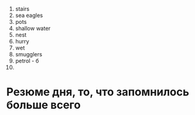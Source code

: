 1. stairs
2. sea eagles
3. pots
4. shallow water
5. nest
6. hurry
7. wet
8. smugglers
9. petrol - б
10. 








# Резюме дня, то, что запомнилось больше всего